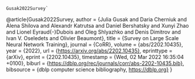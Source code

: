 ```
Gusak2022Survey`
```
@article{Gusak2022Survey,
  author    = {Julia Gusak and
               Daria Cherniuk and
               Alena Shilova and
               Alexandr Katrutsa and
               Daniel Bershatsky and
               Xunyi Zhao and
               Lionel Eyraud{-}Dubois and
               Oleg Shlyazhko and
               Denis Dimitrov and
               Ivan V. Oseledets and
               Olivier Beaumont},
  title     = {Survey on Large Scale Neural Network Training},
  journal   = {CoRR},
  volume    = {abs/2202.10435},
  year      = {2022},
  url       = {https://arxiv.org/abs/2202.10435},
  eprinttype = {arXiv},
  eprint    = {2202.10435},
  timestamp = {Wed, 02 Mar 2022 16:35:04 +0100},
  biburl    = {https://dblp.org/rec/journals/corr/abs-2202-10435.bib},
  bibsource = {dblp computer science bibliography, https://dblp.org}
}
```
````